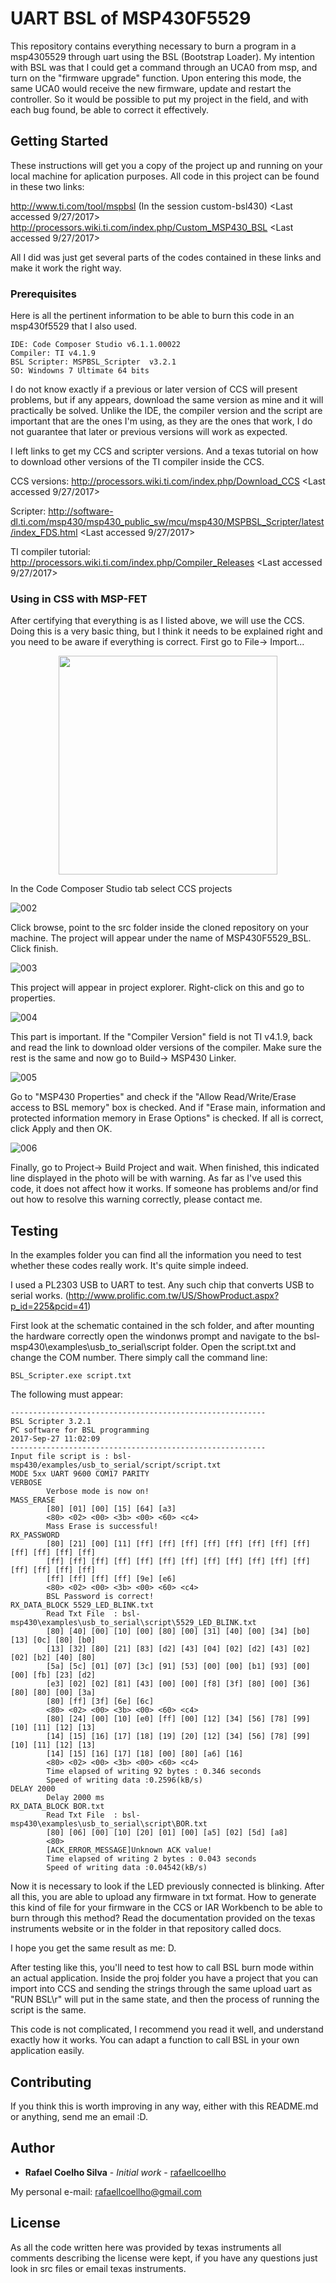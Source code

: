 # UART BSL of MSP430F5529

This repository contains everything necessary to burn a program in a msp4305529 through uart using the BSL (Bootstrap Loader). My intention with BSL was that I could get a command through an UCA0 from msp, and turn on the "firmware upgrade" function. Upon entering this mode, the same UCA0 would receive the new firmware, update and restart the controller. So it would be possible to put my project in the field, and with each bug found, be able to correct it effectively.

## Getting Started

These instructions will get you a copy of the project up and running on your local machine for aplication purposes. All code in this project can be found in these two links:

http://www.ti.com/tool/mspbsl (In the session custom-bsl430) <Last accessed 9/27/2017>
http://processors.wiki.ti.com/index.php/Custom_MSP430_BSL <Last accessed 9/27/2017>

All I did was just get several parts of the codes contained in these links and make it work the right way. 

### Prerequisites

Here is all the pertinent information to be able to burn this code in an msp430f5529 that I also used.

```
IDE: Code Composer Studio v6.1.1.00022
Compiler: TI v4.1.9
BSL Scripter: MSPBSL_Scripter  v3.2.1
SO: Windowns 7 Ultimate 64 bits
```

I do not know exactly if a previous or later version of CCS will present problems, but if any appears, download the same version as mine and it will practically be solved. Unlike the IDE, the compiler version and the script are important that are the ones I'm using, as they are the ones that work, I do not guarantee that later or previous versions will work as expected.

I left links to get my CCS and scripter versions. And a texas tutorial on how to download other versions of the TI compiler inside the CCS.

CCS versions: http://processors.wiki.ti.com/index.php/Download_CCS <Last accessed 9/27/2017>

Scripter: http://software-dl.ti.com/msp430/msp430_public_sw/mcu/msp430/MSPBSL_Scripter/latest/index_FDS.html  <Last accessed 9/27/2017>

TI compiler tutorial: http://processors.wiki.ti.com/index.php/Compiler_Releases <Last accessed 9/27/2017>

### Using in CSS with MSP-FET

After certifying that everything is as I listed above, we will use the CCS. Doing this is a very basic thing, but I think it needs to be explained right and you need to be aware if everything is correct. First go to File-> Import...

<p align="center">
  <img src="https://github.com/rafaellcoellho/bsl-msp430/tree/master/doc/img/001.png" width="350"/>
</p>

In the Code Composer Studio tab select CCS projects

![002]("https://github.com/rafaellcoellho/bsl-msp430/tree/master/doc/img/002.png")

Click browse, point to the src folder inside the cloned repository on your machine. The project will appear under the name of MSP430F5529_BSL. Click finish.

![003]("https://github.com/rafaellcoellho/bsl-msp430/tree/master/doc/img/003.png")

This project will appear in project explorer. Right-click on this and go to properties.

![004]("https://github.com/rafaellcoellho/bsl-msp430/tree/master/doc/img/004.png")

This part is important. If the "Compiler Version" field is not TI v4.1.9, back and read the link to download older versions of the compiler. Make sure the rest is the same and now go to Build-> MSP430 Linker.

![005]("https://github.com/rafaellcoellho/bsl-msp430/tree/master/doc/img/005.png")

Go to "MSP430 Properties" and check if the "Allow Read/Write/Erase access to BSL memory" box is checked. And if "Erase main, information and protected information memory in Erase Options" is checked. If all is correct, click Apply and then OK.

![006]("https://github.com/rafaellcoellho/bsl-msp430/tree/master/doc/img/006.png")

Finally, go to Project-> Build Project and wait. When finished, this indicated line displayed in the photo will be with warning. As far as I've used this code, it does not affect how it works. If someone has problems and/or find out how to resolve this warning correctly, please contact me.

## Testing

In the examples folder you can find all the information you need to test whether these codes really work. It's quite simple indeed.

I used a PL2303 USB to UART to test. Any such chip that converts USB to serial works. (http://www.prolific.com.tw/US/ShowProduct.aspx?p_id=225&pcid=41)

First look at the schematic contained in the sch folder, and after mounting the hardware correctly open the windonws prompt and navigate to the bsl-msp430\examples\usb_to_serial\script folder. Open the script.txt and change the COM number. There simply call the command line:

```
BSL_Scripter.exe script.txt
```
The following must appear:

```
---------------------------------------------------------
BSL Scripter 3.2.1
PC software for BSL programming
2017-Sep-27 11:02:09
---------------------------------------------------------
Input file script is : bsl-msp430/examples/usb_to_serial/script/script.txt
MODE 5xx UART 9600 COM17 PARITY
VERBOSE
        Verbose mode is now on!
MASS_ERASE
        [80] [01] [00] [15] [64] [a3]
        <80> <02> <00> <3b> <00> <60> <c4>
        Mass Erase is successful!
RX_PASSWORD
        [80] [21] [00] [11] [ff] [ff] [ff] [ff] [ff] [ff] [ff] [ff] [ff] [ff] [ff] [ff]
        [ff] [ff] [ff] [ff] [ff] [ff] [ff] [ff] [ff] [ff] [ff] [ff] [ff] [ff] [ff] [ff]
        [ff] [ff] [ff] [ff] [9e] [e6]
        <80> <02> <00> <3b> <00> <60> <c4>
        BSL Password is correct!
RX_DATA_BLOCK 5529_LED_BLINK.txt
        Read Txt File  : bsl-msp430\examples\usb_to_serial\script\5529_LED_BLINK.txt
        [80] [40] [00] [10] [00] [80] [00] [31] [40] [00] [34] [b0] [13] [0c] [80] [b0]
        [13] [32] [80] [21] [83] [d2] [43] [04] [02] [d2] [43] [02] [02] [b2] [40] [80]
        [5a] [5c] [01] [07] [3c] [91] [53] [00] [00] [b1] [93] [00] [00] [fb] [23] [d2]
        [e3] [02] [02] [81] [43] [00] [00] [f8] [3f] [80] [00] [36] [80] [80] [00] [3a]
        [80] [ff] [3f] [6e] [6c]
        <80> <02> <00> <3b> <00> <60> <c4>
        [80] [24] [00] [10] [e0] [ff] [00] [12] [34] [56] [78] [99] [10] [11] [12] [13]
        [14] [15] [16] [17] [18] [19] [20] [12] [34] [56] [78] [99] [10] [11] [12] [13]
        [14] [15] [16] [17] [18] [00] [80] [a6] [16]
        <80> <02> <00> <3b> <00> <60> <c4>
        Time elapsed of writing 92 bytes : 0.346 seconds
        Speed of writing data :0.2596(kB/s)
DELAY 2000
        Delay 2000 ms
RX_DATA_BLOCK BOR.txt
        Read Txt File  : bsl-msp430\examples\usb_to_serial\script\BOR.txt
        [80] [06] [00] [10] [20] [01] [00] [a5] [02] [5d] [a8]
        <80>
        [ACK_ERROR_MESSAGE]Unknown ACK value!
        Time elapsed of writing 2 bytes : 0.043 seconds
        Speed of writing data :0.04542(kB/s)
```
Now it is necessary to look if the LED previously connected is blinking. After all this, you are able to upload any firmware in txt format. How to generate this kind of file for your firmware in the CCS or IAR Workbench to be able to burn through this method? Read the documentation provided on the texas instruments website or in the folder in that repository called docs.

I hope you get the same result as me: D.

After testing like this, you'll need to test how to call BSL burn mode within an actual application. Inside the proj folder you have a project that you can import into CCS and sending the strings through the same upload uart as "RUN BSL\r" will put in the same state, and then the process of running the script is the same.

This code is not complicated, I recommend you read it well, and understand exactly how it works. You can adapt a function to call BSL in your own application easily.

## Contributing

If you think this is worth improving in any way, either with this README.md or anything, send me an email :D.

## Author

* **Rafael Coelho Silva** - *Initial work* - [rafaellcoellho](https://github.com/rafaellcoellho)

My personal e-mail: rafaellcoellho@gmail.com

## License

As all the code written here was provided by texas instruments all comments describing the license were kept, if you have any questions just look in src files or email texas instruments.

